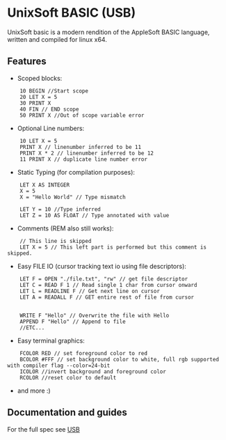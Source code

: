 # UnixSoft BASIC (USB)

UnixSoft basic is a modern rendition of the AppleSoft BASIC language, written and compiled for linux x64.

## Features

-   Scoped blocks:

```basic
    10 BEGIN //Start scope
    20 LET X = 5
    30 PRINT X
    40 FIN // END scope
    50 PRINT X //Out of scope variable error
```

-   Optional Line numbers:

```basic
    10 LET X = 5
    PRINT X // linenumber inferred to be 11
    PRINT X * 2 // linenumber inferred to be 12
    11 PRINT X // duplicate line number error
```

-   Static Typing (for compilation purposes):

```basic
    LET X AS INTEGER
    X = 5
    X = "Hello World" // Type mismatch

    LET Y = 10 //Type inferred
    LET Z = 10 AS FLOAT // Type annotated with value
```

-   Comments (REM also still works):

```basic
    // This line is skipped
    LET X = 5 // This left part is performed but this comment is skipped.
```

-   Easy FILE IO (cursor tracking text io using file descriptors):

```basic
    LET F = OPEN "./file.txt", "rw" // get file descriptor
    LET C = READ F 1 // Read single 1 char from cursor onward
    LET L = READLINE F // Get next line on cursor
    LET A = READALL F // GET entire rest of file from cursor


    WRITE F "Hello" // Overwrite the file with Hello
    APPEND F "Hello" // Append to file
    //ETC...
```

-   Easy terminal graphics:

```basic
    FCOLOR RED // set foreground color to red
    BCOLOR #FFF // set background color to white, full rgb supported with compiler flag --color=24-bit
    ICOLOR //invert background and foreground color
    RCOLOR //reset color to default
```

-   and more :)

## Documentation and guides

For the full spec see [USB](https://theexiledcat.github.io/UnixSoft-Basic/USB.html)
